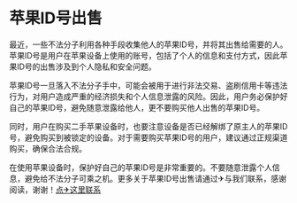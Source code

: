 # 苹果ID号出售

最近，一些不法分子利用各种手段收集他人的苹果ID号，并将其出售给需要的人。苹果ID号是用户在苹果设备上使用的账号，包括了个人的信息和支付方式，因此苹果ID号的出售涉及到个人隐私和安全问题。

苹果ID号一旦落入不法分子手中，可能会被用于进行非法交易、盗刷信用卡等违法行为，对用户造成严重的经济损失和个人信息泄露的风险。因此，用户务必保护好自己的苹果ID号，避免随意泄露给他人，更不要购买他人出售的苹果ID号。

同时，用户在购买二手苹果设备时，也要注意设备是否已经解绑了原主人的苹果ID号，避免购买到被锁定的设备。对于需要购买苹果ID号的用户，建议通过正规渠道购买，确保合法合规。

在使用苹果设备时，保护好自己的苹果ID号是非常重要的。不要随意泄露个人信息，避免给不法分子可乘之机。更多关于苹果ID号出售请通过✈与我们联系，感谢阅读，谢谢！[点✈这里联系](https://ww.k02.cc)